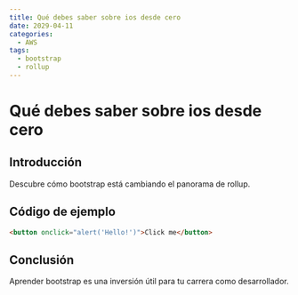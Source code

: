 ```yaml
---
title: Qué debes saber sobre ios desde cero
date: 2029-04-11
categories:
  - AWS
tags:
  - bootstrap
  - rollup
---
```


# Qué debes saber sobre ios desde cero

## Introducción

Descubre cómo bootstrap está cambiando el panorama de rollup.

## Código de ejemplo

```html
<button onclick="alert('Hello!')">Click me</button>
```

## Conclusión

Aprender bootstrap es una inversión útil para tu carrera como desarrollador.